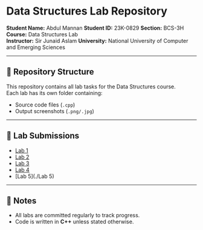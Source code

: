 # Data Structures Lab Repository

**Student Name:** Abdul Mannan 
**Student ID:** 23K-0829
**Section:** BCS-3H
**Course:** Data Structures Lab  
**Instructor:** Sir Junaid Aslam
**University:** National University of Computer and Emerging Sciences  

---

## 📂 Repository Structure
This repository contains all lab tasks for the Data Structures course.  
Each lab has its own folder containing:
- Source code files (`.cpp`)
- Output screenshots (`.png/.jpg`)

---

## 🔗 Lab Submissions

- [Lab 1](./Lab1)   
- [Lab 2](./Lab2)
- [Lab 3](./Lab3)
- [Lab 4](./Lab4)
- [Lab 5](./Lab 5)
  


---

## 📝 Notes
- All labs are committed regularly to track progress.  
- Code is written in **C++** unless stated otherwise.  
